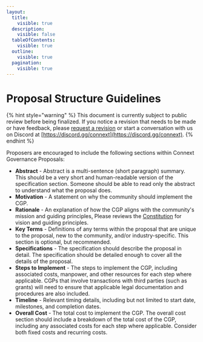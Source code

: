 ```yaml
---
layout:
  title:
    visible: true
  description:
    visible: false
  tableOfContents:
    visible: true
  outline:
    visible: true
  pagination:
    visible: true
---
```


# Proposal Structure Guidelines

{% hint style="warning" %}
This document is currently subject to public review before being finalized. If you notice a revision that needs to be made or have feedback, please [request a revision](https://github.com/connext/gitbook-docs/issues/new) or start a conversation with us on Discord at [https://discord.gg/connext](https://discord.gg/connext).
{% endhint %}

Proposers are encouraged to include the following sections within Connext Governance Proposals:

* **Abstract** - Abstract is a multi-sentence (short paragraph) summary. This should be a very short and human-readable version of the specification section. Someone should be able to read only the abstract to understand what the proposal does.
* **Motivation** - A statement on why the community should implement the CGP.
* **Rationale** - An explanation of how the CGP aligns with the community's mission and guiding principles[.](https://docs.connext.network/v/dao-documentation/dao-documents/constitution) Please reviews the [Constitution](https://docs.connext.network/v/dao-documentation/dao-documents/constitution) for vision and guiding principles.
* **Key Terms** - Definitions of any terms within the proposal that are unique to the proposal, new to the community, and/or industry-specific. This section is optional, but recommended.
* **Specifications** - The specification should describe the proposal in detail. The specification should be detailed enough to cover all the details of the proposal.
* **Steps to Implement** - The steps to implement the CGP, including associated costs, manpower, and other resources for each step where applicable. CGPs that involve transactions with third parties (such as grants) will need to ensure that applicable legal documentation and procedures are also included.
* **Timeline** - Relevant timing details, including but not limited to start date, milestones, and completion dates.
* **Overall Cost** - The total cost to implement the CGP. The overall cost section should include a breakdown of the total cost of the CGP, including any associated costs for each step where applicable. Consider both fixed costs and recurring costs.
